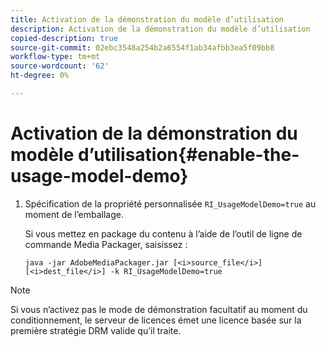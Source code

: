 ```yaml
---
title: Activation de la démonstration du modèle d’utilisation
description: Activation de la démonstration du modèle d’utilisation
copied-description: true
source-git-commit: 02ebc3548a254b2a6554f1ab34afbb3ea5f09bb8
workflow-type: tm+mt
source-wordcount: '62'
ht-degree: 0%

---
```


# Activation de la démonstration du modèle d’utilisation{#enable-the-usage-model-demo}

1. Spécification de la propriété personnalisée `RI_UsageModelDemo=true` au moment de l’emballage.

   Si vous mettez en package du contenu à l’aide de l’outil de ligne de commande Media Packager, saisissez :

   ```
   java -jar AdobeMediaPackager.jar [<i>source_file</i>] [<i>dest_file</i>] -k RI_UsageModelDemo=true
   ```

>[!NOTE]
>
>Si vous n’activez pas le mode de démonstration facultatif au moment du conditionnement, le serveur de licences émet une licence basée sur la première stratégie DRM valide qu’il traite.
